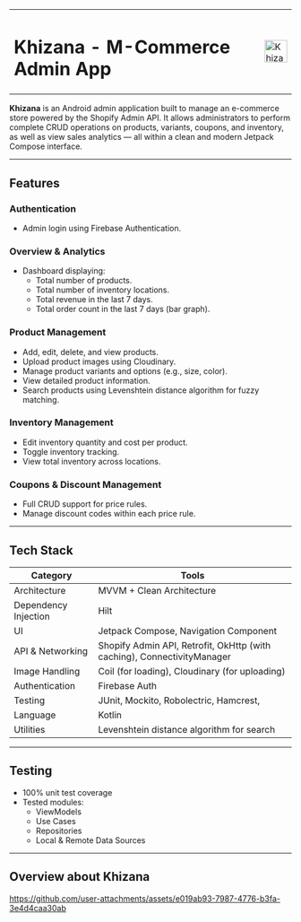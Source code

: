 <table>
  <tr>
    <td><h1>Khizana - M-Commerce Admin App</h1></td>
    <td>
      <img src="https://github.com/user-attachments/assets/80a8ac13-668f-409f-990d-3b64c1d18f69" alt="Khizana Logo" height="40"/>
    </td>
  </tr>
</table>

**Khizana** is an Android admin application built to manage an e-commerce store powered by the Shopify Admin API. It allows administrators to perform complete CRUD operations on products, variants, coupons, and inventory, as well as view sales analytics — all within a clean and modern Jetpack Compose interface.

---

## Features

### Authentication
- Admin login using Firebase Authentication.

### Overview & Analytics
- Dashboard displaying:
  - Total number of products.
  - Total number of inventory locations.
  - Total revenue in the last 7 days.
  - Total order count in the last 7 days (bar graph).

### Product Management
- Add, edit, delete, and view products.
- Upload product images using Cloudinary.
- Manage product variants and options (e.g., size, color).
- View detailed product information.
- Search products using Levenshtein distance algorithm for fuzzy matching.

### Inventory Management
- Edit inventory quantity and cost per product.
- Toggle inventory tracking.
- View total inventory across locations.

### Coupons & Discount Management
- Full CRUD support for price rules.
- Manage discount codes within each price rule.

---

## Tech Stack

| Category | Tools |
|---------|-------|
| Architecture | MVVM + Clean Architecture |
| Dependency Injection | Hilt |
| UI | Jetpack Compose, Navigation Component |
| API & Networking | Shopify Admin API, Retrofit, OkHttp (with caching), ConnectivityManager |
| Image Handling | Coil (for loading), Cloudinary (for uploading) |
| Authentication | Firebase Auth |
| Testing | JUnit, Mockito, Robolectric, Hamcrest, |
| Language | Kotlin |
| Utilities | Levenshtein distance algorithm for search |

---

## Testing

- 100% unit test coverage
- Tested modules:
  - ViewModels
  - Use Cases
  - Repositories
  - Local & Remote Data Sources

---

## Overview about Khizana

https://github.com/user-attachments/assets/e019ab93-7987-4776-b3fa-3e4d4caa30ab


